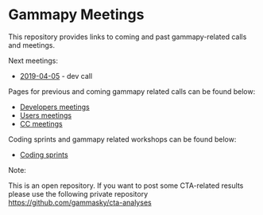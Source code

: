 # Gammapy Meetings

This repository provides links to coming and past gammapy-related calls and meetings.

Next meetings:
* [2019-04-05](dev-meetings/2019/2019-04-05/README.md) - dev call

Pages for previous and coming gammapy related calls can be found below:

* [Developers meetings](dev-meetings/README.md)
* [Users meetings](user-meetings/README.md)
* [CC meetings](CC-meetings/README.md)

Coding sprints and gammapy related workshops can be found below:
* [Coding sprints](coding-sprints/README.md)


Note:

This is an open repository. If you want to post some CTA-related results please use the following private repository
https://github.com/gammasky/cta-analyses
